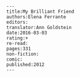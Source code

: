 
    ---
    title:My Brilliant Friend
    authors:Elena Ferrante
    editors:
    translator:Ann Goldstein
    date:2016-03-03
    rating:+
    re-read:
    pages:331
    non-fiction:
    comic:
    published:2012
    ---

    